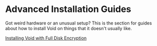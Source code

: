 # Advanced Installation Guides

Got weird hardware or an unusual setup? This is the section for guides about how
to install Void on things that it doesn't usually like.

[Installing Void with Full Disk Encryption](fde.md)

